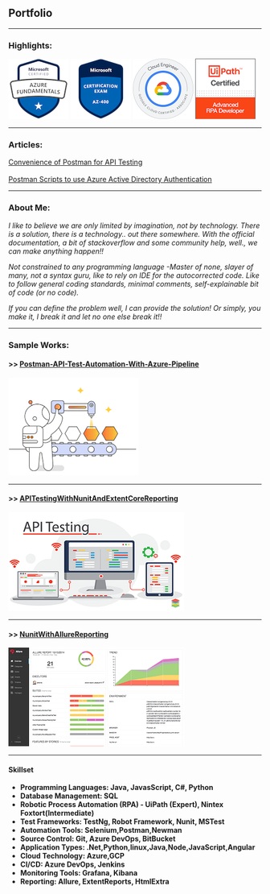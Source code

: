 ## Portfolio

---
### Highlights:

 [<img src="images/az-900.png?raw=true">](https://www.credly.com/badges/b4116be9-0369-4dfe-b600-e3b47e8fdb57?source=linked_in_profile) 
 [<img src="images/az-400.png?raw=true">](https://www.credly.com/badges/b3632315-8fd4-4063-8bcf-875279c0d573?source=linked_in_profile) 
 [<img src="images/gcp.png?raw=true">](https://www.credential.net/1bdddb0a-161a-4e4e-a1eb-6dfdb386f42c) 
 <img src="images/uiPath.png?raw=true">
 
 
---
### Articles:

[Convenience of Postman for API Testing](https://medium.com/@ajithgeorgethekkel/convenience-of-postman-for-api-testing-f9b78982c80d) <br><br>
[Postman Scripts to use Azure Active Directory Authentication](https://medium.com/@ajithgeorgethekkel/postman-scripts-to-use-azure-active-directory-authentication-c69e8ba2fb2a) 

---
### About Me:
_I like to believe we are only limited by imagination, not by technology. There is a solution, there is a technology.. out there somewhere. With the official documentation, a bit of stackoverflow and some community help, well., we can make anything happen!!_

_Not constrained to any programming language -Master of none, slayer of many, not a syntax guru, like to rely on IDE for the autocorrected code. Like to follow general coding standards, minimal comments, self-explainable bit of code (or no code)._

_If you can define the problem well, I can provide the solution! Or simply, you make it, I break it and let no one else break it!!_

---
### Sample Works:

#### >> [Postman-API-Test-Automation-With-Azure-Pipeline](/API-Automation-Postman/)<br>
<img src="images/pmAutomation.png?raw=true"/>

---

#### >> [APITestingWithNunitAndExtentCoreReporting](/APITestingWithNunitAndExtentCoreReporting/)<br>
<img src="images/ApiTestingSample3.png?raw=true"/>

---
#### >> [NunitWithAllureReporting](/NunitWithAllureReporting/)<br>
<img src="images/AllureReportSample3.png?raw=true"/>

---

<!-- ### Category Name 2

- [Project 1 Title](http://example.com/)
- [Project 2 Title](http://example.com/)
- [Project 3 Title](http://example.com/)
- [Project 4 Title](http://example.com/)
- [Project 5 Title](http://example.com/)

---
-->

#### Skillset
- **Programming Languages: Java, JavasScript, C#, Python**
- **Database Management: SQL**
- **Robotic Process Automation (RPA) - UiPath (Expert), Nintex Foxtort(Intermediate)**
- **Test Frameworks: TestNg, Robot Framework, Nunit, MSTest**
- **Automation Tools: Selenium,Postman,Newman**
- **Source Control: Git, Azure DevOps, BitBucket**
- **Application Types: .Net,Python,linux,Java,Node,JavaScript,Angular**
- **Cloud Technology: Azure,GCP**
- **CI/CD: Azure DevOps, Jenkins**
- **Monitoring Tools: Grafana, Kibana**
- **Reporting: Allure, ExtentReports, HtmlExtra**








